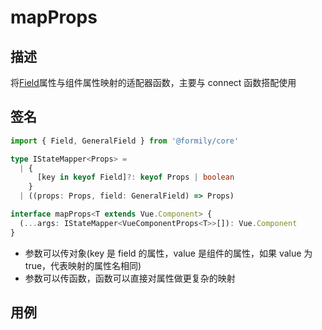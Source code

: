 # mapProps

## 描述

将[Field](https://core.formilyjs.org/api/models/field)属性与组件属性映射的适配器函数，主要与 connect 函数搭配使用

## 签名

```ts
import { Field, GeneralField } from '@formily/core'

type IStateMapper<Props> =
  | {
      [key in keyof Field]?: keyof Props | boolean
    }
  | ((props: Props, field: GeneralField) => Props)

interface mapProps<T extends Vue.Component> {
  (...args: IStateMapper<VueComponentProps<T>>[]): Vue.Component
}
```

- 参数可以传对象(key 是 field 的属性，value 是组件的属性，如果 value 为 true，代表映射的属性名相同)
- 参数可以传函数，函数可以直接对属性做更复杂的映射

## 用例

<dumi-previewer demoPath="api/shared/map-props" />

